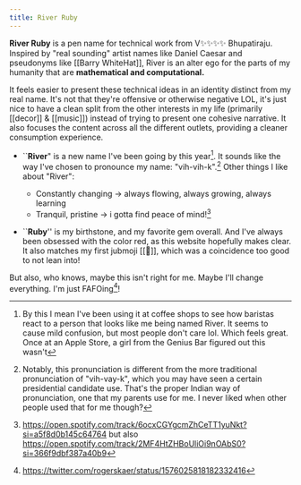 ```yaml
---
title: River Ruby
---
```

**River Ruby** is a pen name for technical work from V✨✨✨✨ Bhupatiraju. Inspired by "real sounding" artist names like Daniel Caesar and pseudonyms like [[Barry WhiteHat]], River is an alter ego for the parts of my humanity that are **mathematical and computational.**

It feels easier to present these technical ideas in an identity distinct from my real name. It's not that they're offensive or otherwise negative LOL, it's just nice to have a clean split from the other interests in my life (primarily [[decor]] & [[music]]) instead of trying to present one cohesive narrative. It also focuses the content across all the different outlets, providing a cleaner consumption experience.

- \`\`**River**" is a new name I've been going by this year[^1]. It sounds like the way I've chosen to pronounce my name: "vih-vih-k".[^2]  Other things I like about "River":
	- Constantly changing -> always flowing, always growing, always learning
	- Tranquil, pristine -> i gotta find peace of mind![^3]

- \`\`**Ruby**'' is my birthstone, and my favorite gem overall. And I've always been obsessed with the color red, as this website hopefully makes clear. It also matches my first jubmoji [[🔺]], which was a coincidence too good to not lean into!

But also, who knows, maybe this isn't right for me. Maybe I'll change everything. I'm just FAFOing[^4]!

[^1]: By this I mean I've been using it at coffee shops to see how baristas react to a person that looks like me being named River. It seems to cause mild confusion, but most people don't care lol. Which feels great. Once at an Apple Store, a girl from the Genius Bar figured out this wasn't 

[^2]: Notably, this pronunciation is different from the more traditional pronunciation of "vih-vay-k", which you may have seen a certain presidential candidate use. That's the proper Indian way of pronunciation, one that my parents use for me. I never liked when other people used that for me though?

[^3]: https://open.spotify.com/track/6ocxCGYgcmZhCeTT1yuNkt?si=a5f8d0b145c64764 but also https://open.spotify.com/track/2MF4HtZHBoUliOi9nOAbS0?si=366f9dbf387a40b9

[^4]: https://twitter.com/rogerskaer/status/1576025818182332416

